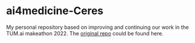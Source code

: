 # ai4medicine-Ceres
My personal repository based on improving and continuing our work in the TUM.ai makeathon 2022. The [original repo](https://github.com/JamisonProctor/Team-Ceres.git) could be found here.
